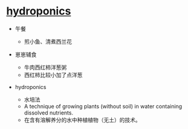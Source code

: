 # [hydroponics](https://github.com/jiemaoli/gitblog/issues/37)

- 午餐
   - 煎小鱼、清煮西兰花

- 崽崽辅食
   - 牛肉西红柿洋葱粥
   - 西红柿比较小加了点洋葱

- hydroponics
   - 水培法
   - A technique of growing plants (without soil) in water containing dissolved nutrients.
   - 在含有溶解养分的水中种植植物（无土）的技术。